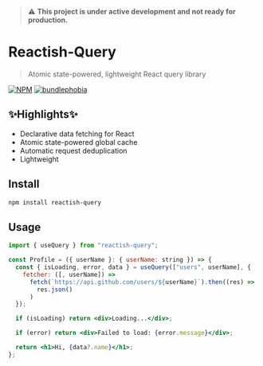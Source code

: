 > ⚠️ **This project is under active development and not ready for production.**

# Reactish-Query

> Atomic state-powered, lightweight React query library

[![NPM](https://img.shields.io/npm/v/reactish-query.svg)](https://www.npmjs.com/package/reactish-query) [![bundlephobia](https://img.shields.io/bundlephobia/minzip/reactish-query)](https://bundlephobia.com/package/reactish-query)

## ✨Highlights✨

- Declarative data fetching for React
- Atomic state-powered global cache
- Automatic request deduplication
- Lightweight

## Install

```bash
npm install reactish-query
```

## Usage

```jsx
import { useQuery } from "reactish-query";

const Profile = ({ userName }: { userName: string }) => {
  const { isLoading, error, data } = useQuery(["users", userName], {
    fetcher: ([, userName]) =>
      fetch(`https://api.github.com/users/${userName}`).then((res) =>
        res.json()
      )
  });

  if (isLoading) return <div>Loading...</div>;

  if (error) return <div>Failed to load: {error.message}</div>;

  return <h1>Hi, {data?.name}</h1>;
};
```
